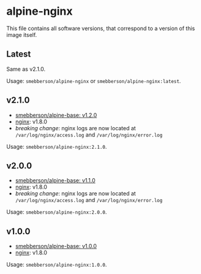 alpine-nginx
============

This file contains all software versions, that correspond to a version of this image itself.

## Latest

Same as v2.1.0.

Usage: `smebberson/alpine-nginx` or `smebberson/alpine-nginx:latest`.

## v2.1.0

- [smebberson/alpine-base: v1.2.0][smebbersonalpinebase120]
- [nginx][nginx]: v1.8.0
- *breaking change*: nginx logs are now located at `/var/log/nginx/access.log` and `/var/log/nginx/error.log`

Usage: `smebberson/alpine-nginx:2.1.0`.

## v2.0.0

- [smebberson/alpine-base: v1.1.0][smebbersonalpinebase110]
- [nginx][nginx]: v1.8.0
- *breaking change*: nginx logs are now located at `/var/log/nginx/access.log` and `/var/log/nginx/error.log`

Usage: `smebberson/alpine-nginx:2.0.0`.

## v1.0.0

- [smebberson/alpine-base: v1.0.0][smebbersonalpinebase100]
- [nginx][nginx]: v1.8.0

Usage: `smebberson/alpine-nginx:1.0.0`.

[nginx]: http://nginx.org/
[smebbersonalpinebase100]: https://github.com/smebberson/docker-alpine/blob/fdb9fca74d03ee1b21e47e3edd54f01cb4bf5ab6/alpine-base/Dockerfile
[smebbersonalpinebase110]: https://github.com/smebberson/docker-alpine/blob/1f0d03677e8ebbcd59ff8209730089bcac79d23d/alpine-base/Dockerfile
[smebbersonalpinebase120]: https://github.com/smebberson/docker-alpine/blob/1f0d03677e8ebbcd59ff8209730089bcac79d23d/alpine-base/Dockerfile
